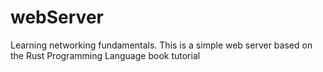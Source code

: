 # webServer
Learning networking fundamentals. This is a simple web server based on the Rust Programming Language book tutorial
